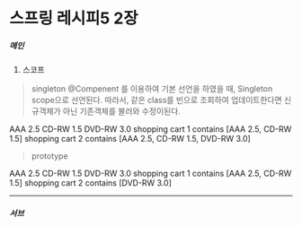 # 스프링 레시피5 2장

##### 메인

1. 스코프

> singleton
@Compenent 를 이용하여 기본 선언을 하였을 때, Singleton scope으로 선언된다.
따라서, 같은 class를 빈으로 조회하여 업데이트한다면 신규객체가 아닌 기존객체를 불러와 수정이된다.

AAA 2.5
CD-RW 1.5
DVD-RW 3.0
shopping cart 1 contains [AAA 2.5, CD-RW 1.5]
shopping cart 2 contains [AAA 2.5, CD-RW 1.5, DVD-RW 3.0]

> prototype

AAA 2.5
CD-RW 1.5
DVD-RW 3.0
shopping cart 1 contains [AAA 2.5, CD-RW 1.5]
shopping cart 2 contains [DVD-RW 3.0]

--- 

##### 서브
